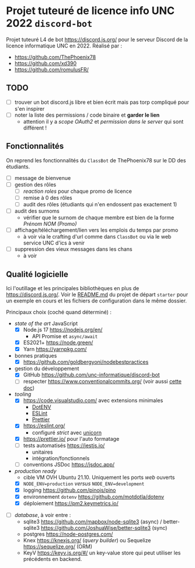 # Projet tuteuré de licence info UNC 2022 `discord-bot`

Projet tuteuré L4 de bot <https://discord.js.org/> pour le serveur Discord de la licence informatique UNC en 2022. Réalisé par :

- <https://github.com/ThePhoenix78>
- <https://github.com/xd390>
- <https://github.com/romulusFR/>

## TODO

- [ ] trouver un bot discord.js libre et bien écrit mais pas torp compliqué pour s'en inspirer
- [ ] noter la liste des permissions / code binaire et **garder le lien**
  - attention il y a _scope OAuth2_ et _permission dans le server_ qui sont différent !

## Fonctionnalités

On reprend les fonctionnalités du `ClassBot` de ThePhoenix78 sur le DD des étudiants.

- [ ] message de bienvenue
- [ ] gestion des rôles
  - [ ] _reaction roles_ pour chaque promo de licence
  - [ ] remise à 0 des rôles
  - [ ] audit des rôles (étudiants qui n'en endossent pas exactement 1)
- [ ] audit des surnoms
  - vérifier que le surnom de chaque membre est bien de la forme _Prénom NOM (Promo)_
- [ ] affichage/téléchargement/lien vers les emplois du temps par promo
  - à voir via le crafting d'url comme dans `ClassBot` ou via le web service UNC d'ics à venir
- [ ] suppression des vieux messages dans les chans
  - à voir

## Qualité logicielle

Ici l'outillage et les principales bibliothèques en plus de <https://discord.js.org/>.
Voir le [README.md](demos/starter/README.md) du projet de départ `starter` pour un exemple en cours et les fichiers de configuration dans le même dossier.

Principaux choix (coché quand déterminé) :

- _state of the art_ JavaScript
  - [X] Node.js 17 <https://nodejs.org/en/>
    - API Promise et `async/await`
  - [X] ES2021+ <https://node.green/>
  - [X] Yarn <https://yarnpkg.com/>
- bonnes pratiques
  - [X] <https://github.com/goldbergyoni/nodebestpractices>
- gestion du développement
  - [X] GitHub <https://github.com/unc-informatique/discord-bot>
  - [ ] respecter <https://www.conventionalcommits.org/> (voir aussi [cette doc](https://gist.github.com/joshbuchea/6f47e86d2510bce28f8e7f42ae84c716))
- _tooling_
  - [X] <https://code.visualstudio.com/> avec extensions minimales
    - [DotENV](https://marketplace.visualstudio.com/items?itemName=mikestead.dotenv)
    - [ESLint](https://marketplace.visualstudio.com/items?itemName=dbaeumer.vscode-eslint)
    - [Prettier](https://marketplace.visualstudio.com/items?itemName=esbenp.prettier-vscode)
  - [X] <https://eslint.org/>
    - configuré _strict_ avec [unicorn](https://github.com/sindresorhus/eslint-plugin-unicorn)
  - [X] <https://prettier.io/> pour l'auto formatage
  - [ ] tests automatisés <https://jestjs.io/>
    - unitaires
    - intégration/fonctionnels
  - [ ] conventions JSDoc <https://jsdoc.app/>
- _production ready_
  - cible VM OVH Ubuntu 21.10. Uniquement les ports _web_ ouverts
  - [X] `NODE_ENV=production` _versus_ `NODE_ENV=development`
  - [X] logging <https://github.com/pinojs/pino>
  - [X] environnement `dotenv` <https://github.com/motdotla/dotenv>
  - [X] déploiement <https://pm2.keymetrics.io/>
- [ ] _database_, à voir entre :
  - sqlite3 <https://github.com/mapbox/node-sqlite3> (async) / better-sqlite3 <https://github.com/JoshuaWise/better-sqlite3> (sync)
  - postgres <https://node-postgres.com/>
  - Knex <https://knexjs.org/> (_query builder_) ou Sequelize <https://sequelize.org/> (ORM)
  - KeyV <https://keyv.js.org/#/> un key-value store qui peut utiliser les précédents en backend.
